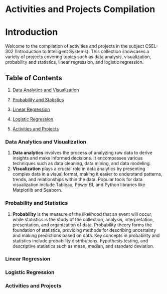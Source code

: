 
# Activities and Projects Compilation
# Introduction

Welcome to the compilation of activities and projects in the subject CSEL-302 (Introduction to Intelligent Systems)! This collection showcases a variety of projects covering topics such as data analysis, visualization, probability and statistics, linear regression, and logistic regression.


## Table of Contents

1. [Data Analytics and Visualization](#data-analytics-and-visualization)

2. [Probability and Statistics](#probability-and-statistics)

3. [Linear Regression](#linear-regression)

4. [Logistic Regression](#logistic-regression)

5. [Activities and Projects](#activities-and-projects)

### Data Analytics and Visualization
1. **Data analytics** involves the process of analyzing raw data to derive insights and make informed decisions. It encompasses various techniques such as data cleaning, data mining, and data modeling.
2. **Visualization** plays a crucial role in data analytics by presenting complex data in a visual format, making it easier to understand patterns, trends, and relationships within the data.
   Popular tools for data visualization include Tableau, Power BI, and Python libraries like Matplotlib and Seaborn.

### Probability and Statistics
1. **Probability** is the measure of the likelihood that an event will occur, while statistics is the study of the collection, analysis, interpretation, presentation, and organization of data. Probability theory forms the foundation of statistics, providing methods for describing uncertainty and making predictions based on data. Key concepts in probability and statistics include probability distributions, hypothesis testing, and descriptive statistics such as mean, median, and standard deviation.

### Linear Regression

### Logistic Regression

### Activities and Projects


